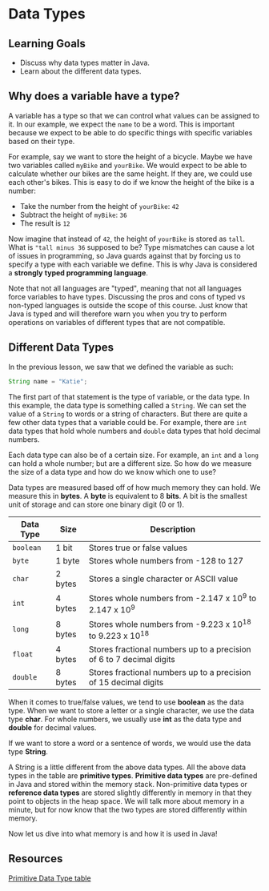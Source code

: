 # Data Types

## Learning Goals

- Discuss why data types matter in Java.
- Learn about the different data types.

## Why does a variable have a type?

A variable has a type so that we can control what values can be assigned to it.
In our example, we expect the `name` to be a word. This is important because we
expect to be able to do specific things with specific variables based on their
type.

For example, say we want to store the height of a bicycle. Maybe we have two
variables called `myBike` and `yourBike`. We would expect to be able to
calculate whether our bikes are the same height. If they are, we could use each
other's bikes. This is easy to do if we know the height of the bike is a number:

- Take the number from the height of `yourBike`: `42`
- Subtract the height of `myBike`: `36`
- The result is `12`

Now imagine that instead of `42`, the height of `yourBike` is stored as `tall`.
What is `"tall minus 36` supposed to be? Type mismatches can cause a lot of
issues in programming, so Java guards against that by forcing us to specify a
type with each variable we define. This is why Java is considered a **strongly**
**typed programming language**.

Note that not all languages are "typed", meaning that not all languages force
variables to have types. Discussing the pros and cons of typed vs non-typed
languages is outside the scope of this course. Just know that Java is typed and
will therefore warn you when you try to perform operations on variables of
different types that are not compatible.

## Different Data Types

In the previous lesson, we saw that we defined the variable as such:

```java
String name = "Katie";
```

The first part of that statement is the type of variable, or the data type. In
this example, the data type is something called a `String`. We can set the value
of a `String` to words or a string of characters. But there are quite a few
other data types that a variable could be. For example, there are `int` data
types that hold whole numbers and `double` data types that hold decimal numbers.

Each data type can also be of a certain size. For example, an `int` and a `long`
can hold a whole number; but are a different size. So how do we measure the size
of a data type and how do we know which one to use?

Data types are measured based off of how much memory they can hold. We measure
this in **bytes**. A **byte** is equivalent to 8 **bits**. A bit is the smallest
unit of storage and can store one binary digit (0 or 1).

| Data Type | Size    | Description                                                                   |
|-----------|---------|-------------------------------------------------------------------------------|
| `boolean` | 1 bit   | Stores true or false values                                                   |
| `byte`    | 1 byte  | Stores whole numbers from -128 to 127                                         |
| `char`    | 2 bytes | Stores a single character or ASCII value                                      |
| `int`     | 4 bytes | Stores whole numbers from -2.147 x 10<sup>9</sup> to 2.147 x 10<sup>9</sup>   |
| `long`    | 8 bytes | Stores whole numbers from -9.223 x 10<sup>18</sup> to 9.223 x 10<sup>18</sup> |
| `float`   | 4 bytes | Stores fractional numbers up to a precision of 6 to 7 decimal digits          |
| `double`  | 8 bytes | Stores fractional numbers up to a precision of 15 decimal digits              |

When it comes to true/false values, we tend to use **boolean** as the data type.
When we want to store a letter or a single character, we use the data type
**char**. For whole numbers, we usually use **int** as the data type and
**double** for decimal values.

If we want to store a word or a sentence of words, we would use the data type
**String**.

A String is a little different from the above data types. All the above data
types in the table are **primitive types**. **Primitive data types** are
pre-defined in Java and stored within the memory stack. Non-primitive data
types or **reference data types** are stored slightly differently in memory in
that they point to objects in the heap space. We will talk more about memory in
a minute, but for now know that the two types are stored differently within
memory.

Now let us dive into what memory is and how it is used in Java!

## Resources

[Primitive Data Type table](https://www.w3schools.com/java/java_data_types.asp)
